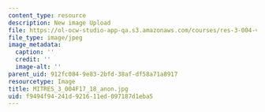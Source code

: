 ```yaml
---
content_type: resource
description: New image Upload
file: https://ol-ocw-studio-app-qa.s3.amazonaws.com/courses/res-3-004-visualizing-materials-science-fall-2017/f9494f94241d921611ed097187d1eba5_MITRES_3_004F17_18_anon.jpg
file_type: image/jpeg
image_metadata:
  caption: ''
  credit: ''
  image-alt: ''
parent_uid: 912fc084-9e83-2bfd-38af-df58a71a8917
resourcetype: Image
title: MITRES_3_004F17_18_anon.jpg
uid: f9494f94-241d-9216-11ed-097187d1eba5
---
```


